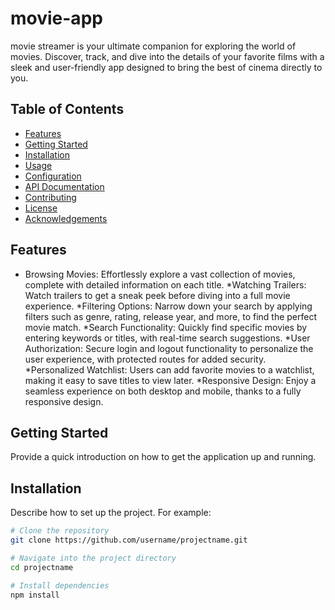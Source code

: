 # movie-app
movie streamer is your ultimate companion for exploring the world of movies. Discover, track, and dive into the details of your favorite films with a sleek and user-friendly app designed to bring the best of cinema directly to you.



## Table of Contents
- [Features](#features)
- [Getting Started](#getting-started)
- [Installation](#installation)
- [Usage](#usage)
- [Configuration](#configuration)
- [API Documentation](#api-documentation)
- [Contributing](#contributing)
- [License](#license)
- [Acknowledgements](#acknowledgements)

## Features
* Browsing Movies: Effortlessly explore a vast collection of movies, complete with detailed information on each title.
*Watching Trailers: Watch trailers to get a sneak peek before diving into a full movie experience.
*Filtering Options: Narrow down your search by applying filters such as genre, rating, release year, and more, to find the perfect movie match.
*Search Functionality: Quickly find specific movies by entering keywords or titles, with real-time search suggestions.
*User Authorization: Secure login and logout functionality to personalize the user experience, with protected routes for added security.
*Personalized Watchlist: Users can add favorite movies to a watchlist, making it easy to save titles to view later.
*Responsive Design: Enjoy a seamless experience on both desktop and mobile, thanks to a fully responsive design.

## Getting Started
Provide a quick introduction on how to get the application up and running.

## Installation
Describe how to set up the project. For example:

```bash
# Clone the repository
git clone https://github.com/username/projectname.git

# Navigate into the project directory
cd projectname

# Install dependencies
npm install

